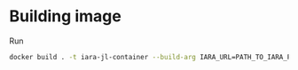 # Building image

Run


```bash
docker build . -t iara-jl-container --build-arg IARA_URL=PATH_TO_IARA_PUBLISHED_VERSION
```

